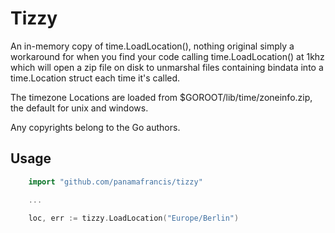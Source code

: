 # Tizzy

An in-memory copy of time.LoadLocation(), nothing original simply a workaround
for when you find your code calling time.LoadLocation() at 1khz which will open
a zip file on disk to unmarshal files containing bindata into a time.Location
struct each time it's called.

The timezone Locations are loaded from $GOROOT/lib/time/zoneinfo.zip, the
default for unix and windows.

Any copyrights belong to the Go authors.


## Usage

```go
    import "github.com/panamafrancis/tizzy"

    ...

    loc, err := tizzy.LoadLocation("Europe/Berlin")
```

